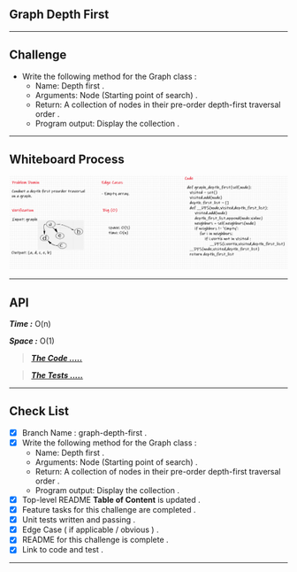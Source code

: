 ## Graph Depth First

---
## Challenge

- Write the following method for the Graph class :
    - Name: Depth first .
    - Arguments: Node (Starting point of search) .
    - Return: A collection of nodes in their pre-order depth-first traversal order .
    - Program output: Display the collection .

---
## Whiteboard Process

![Graph Depth First](./assest/challenge38.png)

---
## API

***Time :*** O(n)

***Space :*** O(1)


> ***[The Code .....](/python/code_challenges/graph/graph/graph.py)***

> ***[The Tests .....](/python/code_challenges/graph/tests/test_graph.py)***
---
## Check List

- [x] Branch Name : graph-depth-first .
- [x] Write the following method for the Graph class :
    - Name: Depth first .
    - Arguments: Node (Starting point of search) .
    - Return: A collection of nodes in their pre-order depth-first traversal order .
    - Program output: Display the collection .
- [x] Top-level README **Table of Content** is updated .
- [x] Feature tasks for this challenge are completed .
- [x] Unit tests written and passing .
- [x] Edge Case ( if applicable / obvious ) .
- [x] README for this challenge is complete .
- [x] Link to code and test .

---
